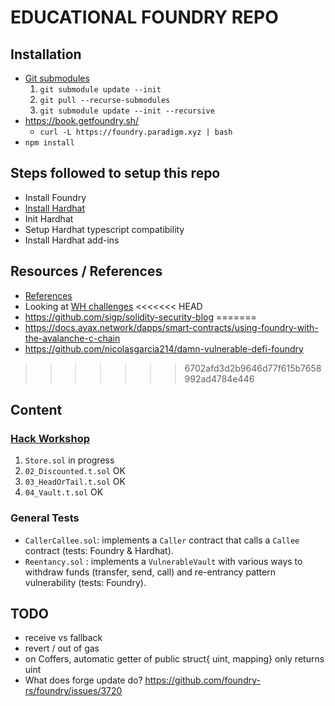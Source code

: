# EDUCATIONAL FOUNDRY REPO

## Installation

- [Git submodules](https://newbedev.com/pull-git-submodules-after-cloning-project-from-github)
  1. ```git submodule update --init```
  2. ```git pull --recurse-submodules```
  3. ```git submodule update --init --recursive```
- https://book.getfoundry.sh/
  - ```curl -L https://foundry.paradigm.xyz | bash```
- ```npm install```

## Steps followed to setup this repo

- Install Foundry
- [Install Hardhat](https://book.getfoundry.sh/config/hardhat.html)
- Init Hardhat
- Setup Hardhat typescript compatibility
- Install Hardhat add-ins

## Resources / References

- [References](https://github.com/crisgarner/awesome-foundry)
- Looking at [WH challenges]()
<<<<<<< HEAD
- https://github.com/sigp/solidity-security-blog
=======
- https://docs.avax.network/dapps/smart-contracts/using-foundry-with-the-avalanche-c-chain
- https://github.com/nicolasgarcia214/damn-vulnerable-defi-foundry
>>>>>>> 6702afd3d2b9646d77f615b7658992ad4784e446

## Content

### [Hack Workshop](https://github.com/QGarchery/hack-smart-contract/blob/master/contracts/SolidityHackingWorkshopV8.sol)

1. ```Store.sol``` in progress
2. ```02_Discounted.t.sol``` OK
3. ```03_HeadOrTail.t.sol``` OK
4. ```04_Vault.t.sol``` OK

### General Tests

- ```CallerCallee.sol```: implements a ```Caller``` contract that calls a ``Callee`` contract (tests: Foundry & Hardhat).
- ```Reentancy.sol``` : implements a ```VulnerableVault``` with various ways to withdraw funds (transfer, send, call) and re-entrancy pattern vulnerability (tests: Foundry).



## TODO

- receive vs fallback
- revert / out of gas
- on Coffers, automatic getter of public struct{ uint, mapping} only returns uint
- What does forge update do? https://github.com/foundry-rs/foundry/issues/3720